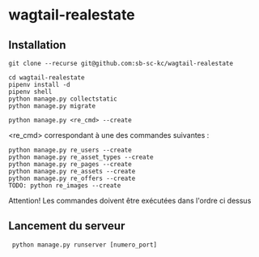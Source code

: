 # wagtail-realestate 

## Installation

    git clone --recurse git@github.com:sb-sc-kc/wagtail-realestate
  
    cd wagtail-realestate
    pipenv install -d
    pipenv shell
    python manage.py collectstatic
    python manage.py migrate
  
    python manage.py <re_cmd> --create 
  
<re_cmd> correspondant à une des commandes suivantes :
   
    python manage.py re_users --create
    python manage.py re_asset_types --create
    python manage.py re_pages --create
    python manage.py re_assets --create
    python manage.py re_offers --create
    TODO: python re_images --create

 Attention! Les commandes doivent être exécutées dans l'ordre ci dessus
 
 ## Lancement du serveur
 
     python manage.py runserver [numero_port]
